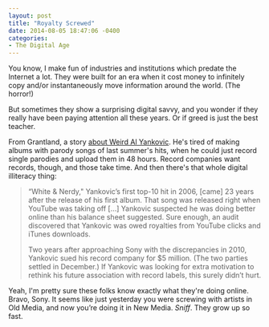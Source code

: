```yaml
---
layout: post
title: "Royalty Screwed"
date: 2014-08-05 18:47:06 -0400
categories: 
- The Digital Age
---
```


You know, I make fun of industries and institutions which predate the Internet a lot. They were built for an era when it cost money to infinitely copy and/or instantaneously move information around the world. (The horror!)

But sometimes they show a surprising digital savvy, and you wonder if they really have been paying attention all these years. Or if greed is just the best teacher. 

From Grantland, a story [about Weird Al Yankovic](http://grantland.com/features/weird-al-yankovic-mandatory-fun-review-career/). He's tired of making albums with parody songs of last summer's hits, when he could just record single parodies and upload them in 48 hours. Record companies want records, though, and those take time. And then there's that whole digital illiteracy thing:

> “White & Nerdy," Yankovic’s first top-10 hit in 2006, [came] 23 years after the release of his first album. That song was released right when YouTube was taking off […] Yankovic suspected he was doing better online than his balance sheet suggested. Sure enough, an audit discovered that Yankovic was owed royalties from YouTube clicks and iTunes downloads. 
>
> Two years after approaching Sony with the discrepancies in 2010, Yankovic sued his record company for $5 million. (The two parties settled in December.) If Yankovic was looking for extra motivation to rethink his future association with record labels, this surely didn’t hurt.

Yeah, I'm pretty sure these folks know exactly what they're doing online. Bravo, Sony. It seems like just yesterday you were screwing with artists in Old Media, and now you’re doing it in New Media. *Sniff*. They grow up so fast. 
